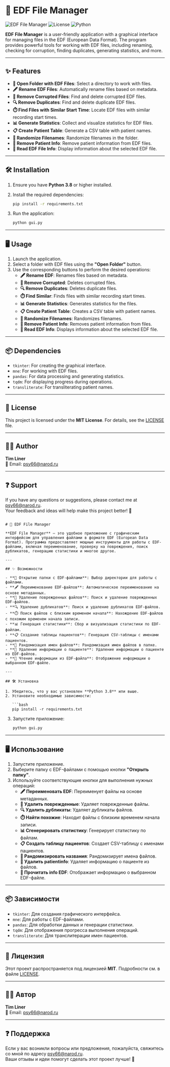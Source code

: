 # 🧠 EDF File Manager

![EDF File Manager](https://img.shields.io/badge/Version-1.0.0-blue)
![License](https://img.shields.io/badge/License-MIT-green)
![Python](https://img.shields.io/badge/Python-3.8%2B-yellow)

**EDF File Manager** is a user-friendly application with a graphical interface for managing files in the EDF (European Data Format). The program provides powerful tools for working with EDF files, including renaming, checking for corruption, finding duplicates, generating statistics, and more.

---

## ✨ Features

- **📂 Open Folder with EDF Files**: Select a directory to work with files.
- **🖋️ Rename EDF Files**: Automatically rename files based on metadata.
- **🚫 Remove Corrupted Files**: Find and delete corrupted EDF files.
- **🔍 Remove Duplicates**: Find and delete duplicate EDF files.
- **⏱️ Find Files with Similar Start Time**: Locate EDF files with similar recording start times.
- **📊 Generate Statistics**: Collect and visualize statistics for EDF files.
- **📋 Create Patient Table**: Generate a CSV table with patient names.
- **🎲 Randomize Filenames**: Randomize filenames in the folder.
- **👤 Remove Patient Info**: Remove patient information from EDF files.
- **📄 Read EDF File Info**: Display information about the selected EDF file.

---

## 🛠️ Installation

1. Ensure you have **Python 3.8** or higher installed.
2. Install the required dependencies:

   ```bash
   pip install -r requirements.txt
   ```

3. Run the application:

   ```bash
   python gui.py
   ```

---

## 🖥️ Usage

1. Launch the application.
2. Select a folder with EDF files using the **"Open Folder"** button.
3. Use the corresponding buttons to perform the desired operations:
   - **🖋️ Rename EDF**: Renames files based on metadata.
   - **🚫 Remove Corrupted**: Deletes corrupted files.
   - **🔍 Remove Duplicates**: Deletes duplicate files.
   - **⏱️ Find Similar**: Finds files with similar recording start times.
   - **📊 Generate Statistics**: Generates statistics for the files.
   - **📋 Create Patient Table**: Creates a CSV table with patient names.
   - **🎲 Randomize Filenames**: Randomizes filenames.
   - **👤 Remove Patient Info**: Removes patient information from files.
   - **📄 Read EDF Info**: Displays information about the selected EDF file.

---

## 📦 Dependencies

- `tkinter`: For creating the graphical interface.
- `mne`: For working with EDF files.
- `pandas`: For data processing and generating statistics.
- `tqdm`: For displaying progress during operations.
- `transliterate`: For transliterating patient names.

---

## 📜 License

This project is licensed under the **MIT License**. For details, see the [LICENSE](LICENSE) file.

---

## 👨‍💻 Author

**Tim Liner**  
📧 Email: [psy66@narod.ru](mailto:psy66@narod.ru)

---

## ❓ Support

If you have any questions or suggestions, please contact me at [psy66@narod.ru](mailto:psy66@narod.ru).  
Your feedback and ideas will help make this project better! 🚀
```

# 🧠 EDF File Manager

**EDF File Manager** — это удобное приложение с графическим интерфейсом для управления файлами в формате EDF (European Data Format). Программа предоставляет мощные инструменты для работы с EDF-файлами, включая переименование, проверку на повреждения, поиск дубликатов, генерацию статистики и многое другое.

---

## ✨ Возможности

- **📂 Открытие папки с EDF-файлами**: Выбор директории для работы с файлами.
- **🖋️ Переименование EDF-файлов**: Автоматическое переименование на основе метаданных.
- **🚫 Удаление поврежденных файлов**: Поиск и удаление поврежденных EDF-файлов.
- **🔍 Удаление дубликатов**: Поиск и удаление дубликатов EDF-файлов.
- **⏱️ Поиск файлов с близким временем начала**: Нахождение EDF-файлов с похожим временем начала записи.
- **📊 Генерация статистики**: Сбор и визуализация статистики по EDF-файлам.
- **📋 Создание таблицы пациентов**: Генерация CSV-таблицы с именами пациентов.
- **🎲 Рандомизация имен файлов**: Рандомизация имен файлов в папке.
- **👤 Удаление информации о пациенте**: Удаление информации о пациенте из EDF-файлов.
- **📄 Чтение информации из EDF-файла**: Отображение информации о выбранном EDF-файле.

---

## 🛠️ Установка

1. Убедитесь, что у вас установлен **Python 3.8** или выше.
2. Установите необходимые зависимости:

   ```bash
   pip install -r requirements.txt
   ```

3. Запустите приложение:

   ```bash
   python gui.py
   ```

---

## 🖥️ Использование

1. Запустите приложение.
2. Выберите папку с EDF-файлами с помощью кнопки **"Открыть папку"**.
3. Используйте соответствующие кнопки для выполнения нужных операций:
   - **🖋️ Переименовать EDF**: Переименует файлы на основе метаданных.
   - **🚫 Удалить поврежденные**: Удаляет поврежденные файлы.
   - **🔍 Удалить дубликаты**: Удаляет дубликаты файлов.
   - **⏱️ Найти похожие**: Находит файлы с близким временем начала записи.
   - **📊 Сгенерировать статистику**: Генерирует статистику по файлам.
   - **📋 Создать таблицу пациентов**: Создает CSV-таблицу с именами пациентов.
   - **🎲 Рандомизировать названия**: Рандомизирует имена файлов.
   - **👤 Удалить patientinfo**: Удаляет информацию о пациенте из файлов.
   - **📄 Прочитать info EDF**: Отображает информацию о выбранном EDF-файле.

---

## 📦 Зависимости

- `tkinter`: Для создания графического интерфейса.
- `mne`: Для работы с EDF-файлами.
- `pandas`: Для обработки данных и генерации статистики.
- `tqdm`: Для отображения прогресса выполнения операций.
- `transliterate`: Для транслитерации имен пациентов.

---

## 📜 Лицензия

Этот проект распространяется под лицензией **MIT**. Подробности см. в файле [LICENSE](LICENSE).

---

## 👨‍💻 Автор

**Tim Liner**  
📧 Email: [psy66@narod.ru](mailto:psy66@narod.ru)

---

## ❓ Поддержка

Если у вас возникли вопросы или предложения, пожалуйста, свяжитесь со мной по адресу [psy66@narod.ru](mailto:psy66@narod.ru).  
Ваши отзывы и идеи помогут сделать этот проект лучше! 🚀
```
